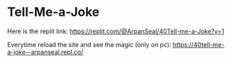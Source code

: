 # Tell-Me-a-Joke
Here is the replit link: https://replit.com/@ArpanSeal/40Tell-me-a-Joke?v=1

Everytime reload the site and see the magic (only on pc): https://40tell-me-a-joke--arpanseal.repl.co/
